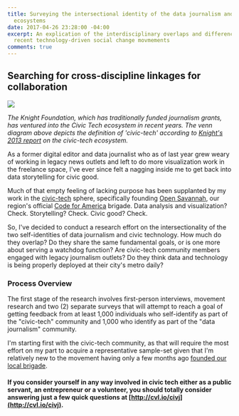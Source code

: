 ```yaml
---
title: Surveying the intersectional identity of the data journalism and civic-tech
  ecosystems
date: 2017-04-26 23:28:00 -04:00
excerpt: An explication of the interdisciplinary overlaps and differences between
  recent technology-driven social change movmements
comments: true
---
```


## Searching for cross-discipline linkages for collaboration

![](http://cvlassets.s3.amazonaws.com/knight-civic-tech.png)

<em>The Knight Foundation, which has traditionally funded journalism grants, has ventured into the Civic Tech ecosystem in recent years. The venn diagram above depicts the definition of 'civic-tech' according to [Knight's 2013 report](https://knightfoundation.org/features/civictech/) on the civic-tech ecosystem. </em>

As a former digital editor and data journalist who as of last year grew weary of working in legacy news outlets and left to do more visualization work in the freelance space, I've ever since felt a nagging inside me to get back into data storytelling for civic good.

Much of that empty feeling of lacking purpose has been supplanted by my work in the [civic-tech](http://www.govtech.com/civic/What-is-Civic-Tech.html) sphere, specifically founding [Open Savannah](https://opensavannah.org), our region's official [Code for America](https://codeforamerica.org) brigade. Data analysis and visualization? Check. Storytelling? Check. Civic good? Check.

So, I've decided to conduct a research effort on the intersectionality of the two self-identities of data journalism and civic technology. How much do they overlap? Do they share the same fundamental goals, or is one more about serving a watchdog function? Are civic-tech community members engaged with legacy journalism outlets? Do they think data and technology is being properly deployed at their city's metro daily?

### Process Overview

The first stage of the research involves first-person interviews, movement research and two (2) separate surveys that will attempt to reach a goal of getting feedback from at least 1,000 individuals who self-identify as part of the "civic-tech" community and 1,000 who identify as part of the "data journalism" community.

I'm starting first with the civic-tech community, as that will require the most effort on my part to acquire a representative sample-set given that I'm relatively new to the movement having only a few months ago [founded our local brigade](https://medium.com/code-for-america/founding-open-savannah-an-attempt-to-modernize-a-city-that-clings-to-its-history-a7f88f560d84). 

#### If you consider yourself in any way involved in civic tech either as a public servant, an entrepreneur or a volunteer, you should totally consider answering just a few quick questions at [http://cvl.io/civj](http://cvl.io/civj).


